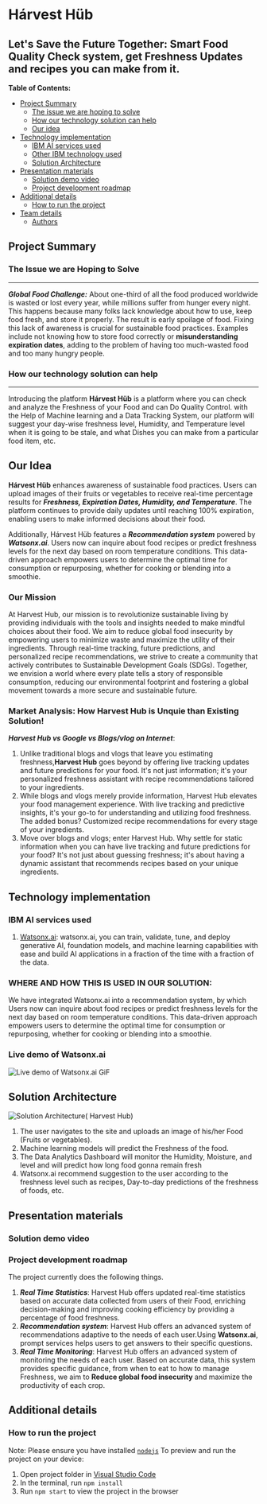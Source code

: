 
  # Hárvest Hüb
  Let's Save the Future Together: Smart Food Quality Check system, get Freshness Updates and recipes you can make from it. 
  ---
  **Table of Contents:**
  
* [Project Summary](#project-summary)
    * [The issue we are hoping to solve](#the-issue-we-are-hoping-to-solve)
    * [How our technology solution can help](#how-our-technology-solution-can-help)
   * [Our idea](#our-idea)
* [Technology implementation](#technology-implementation)
    * [IBM AI services used](#ibm-ai-services-used)
    * [Other IBM technology used](#other-ibm-technology-used)
    * [Solution Architecture](#solution-architecture)
 * [Presentation materials](#presentation-materials)
    * [Solution demo video](#solution-demo-video)
    * [Project development roadmap](#project-development-roadmap)
 * [Additional details](#additional-details)
    * [How to run the project](#how-to-run-the-project)
 * [Team details](#team-details)
    * [Authors](#authors)

## Project Summary 
### The Issue we are Hoping to Solve
---
***Global Food Challenge:***
About one-third of all the food produced worldwide is wasted or lost every year, while millions suffer from hunger every night. This happens because many folks lack knowledge about how to use, keep food fresh, and store it properly. The result is early spoilage of food. Fixing this lack of awareness is crucial for sustainable food practices. Examples include not knowing how to store food correctly or **misunderstanding expiration dates**, adding to the problem of having too much-wasted food and too many hungry people. <br>
### How our technology solution can help
 ---
 Introducing the platform **Hárvest Hüb** is a platform where you can check and analyze the Freshness of your Food and can Do Quality Control.
with the Help of Machine learning and a Data Tracking System, our platform will suggest your day-wise freshness level, Humidity, and Temperature level when it is going to be stale, and what Dishes you can make from a particular food item, etc.
## Our Idea 
**Hárvest Hüb** enhances awareness of sustainable food practices. Users can upload images of their fruits or vegetables to receive real-time percentage results for ***Freshness, Expiration Dates, Humidity, and Temperature***. The platform continues to provide daily updates until reaching 100% expiration, enabling users to make informed decisions about their food.

Additionally, Hárvest Hüb features a ***Recommendation system*** powered by ***Watsonx.ai***. Users now can inquire about food recipes or predict freshness levels for the next day based on room temperature conditions. This data-driven approach empowers users to determine the optimal time for consumption or repurposing, whether for cooking or blending into a smoothie.
### Our Mission 
At Harvest Hub, our mission is to revolutionize sustainable living by providing individuals with the tools and insights needed to make mindful choices about their food. We aim to reduce global food insecurity by empowering users to minimize waste and maximize the utility of their ingredients. Through real-time tracking, future predictions, and personalized recipe recommendations, we strive to create a community that actively contributes to Sustainable Development Goals (SDGs). Together, we envision a world where every plate tells a story of responsible consumption, reducing our environmental footprint and fostering a global movement towards a more secure and sustainable future.
### Market Analysis: How Harvest Hub is Unquie than Existing Solution!
  ***Harvest Hub vs Google vs Blogs/vlog on Internet***:
  1. Unlike traditional blogs and vlogs that leave you estimating freshness,**Harvest Hub** goes beyond by offering live tracking updates and future predictions 
     for your food. It's not just information; it's your personalized freshness assistant with recipe recommendations tailored to your ingredients.
  2. While blogs and vlogs merely provide information, Harvest Hub elevates your food management experience. With live tracking and predictive insights, it's your 
     go-to for understanding and utilizing food freshness. The added bonus? Customized recipe recommendations for every stage of your ingredients.
  3. Move over blogs and vlogs; enter Harvest Hub. Why settle for static information when you can have live tracking and future predictions for your food? It's not 
     just about guessing freshness; it's about having a dynamic assistant that recommends recipes based on your unique ingredients.   
## Technology implementation
### IBM AI services used
1. [Watsonx.ai](https://www.ibm.com/products/watsonx-ai): watsonx.ai, you can train, validate, tune, and deploy generative AI, foundation models, and machine 
   learning capabilities with ease and build AI applications in a fraction of the time with a fraction of the data.<br>
### WHERE AND HOW THIS IS USED IN OUR SOLUTION:
   We have integrated Watsonx.ai into a recommendation system, by which  Users now can inquire about food recipes or 
   predict freshness levels for the next day based on room temperature conditions. This data-driven approach empowers users to determine the optimal time for 
  consumption or repurposing, whether for cooking or blending into a smoothie.
### Live demo of Watsonx.ai
![Live demo of Watsonx.ai GiF](https://github.com/swastikaggarwal/CharityPoints/assets/103200961/5e3ad6fd-2a09-4640-9fe4-373671e086d3)


## Solution Architecture
![Solution Architecture( Harvest Hub)](https://github.com/swastikaggarwal/Harvest_Hub/assets/103200961/320f3ddc-90c8-4e39-93c2-f56020c9336e)
1. The user navigates to the site and uploads an image of his/her Food (Fruits or vegetables).
2. Machine learning models will predict the Freshness of the food.
3. The Data Analytics Dashboard will monitor the Humidity, Moisture, and level and will predict how long food gonna remain fresh 
4. Watsonx.ai recommend suggestion to the user according to the freshness level such as recipes, Day-to-day predictions of the freshness of foods, etc.
## Presentation materials
### Solution demo video
### Project development roadmap
The project currently does the following things.
1. ***Real Time Statistics***: Harvest Hub offers updated real-time statistics based on accurate data collected from users of their Food,  enriching decision-making and improving cooking efficiency by providing a percentage of food freshness.
2. ***Recommendation system***: Harvest Hub offers an advanced system of recommendations adaptive to the needs of each user.Using **Watsonx.ai**, prompt services 
helps users to get answers to their specific  questions.
3. ***Real Time Monitoring***: Harvest Hub offers an advanced system of monitoring the needs of each user. Based on accurate data, this system provides specific guidance, from when to eat to how to manage Freshness, we aim to  **Reduce global food insecurity** and maximize the productivity of each crop. 
## Additional details
### How to run the project
  Note: Please ensure you have installed <code><a href="https://nodejs.org/en/download/">nodejs</a></code>
  To preview and run the project on your device:
  1) Open project folder in <a href="https://code.visualstudio.com/download">Visual Studio Code</a>
  2) In the terminal, run `npm install`
  3) Run `npm start` to view the project in the browser
  
